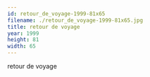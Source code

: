 ```yaml
---
id: retour_de_voyage-1999-81x65
filename: ./retour_de_voyage-1999-81x65.jpg
title: retour de voyage
year: 1999
height: 81
width: 65
---
```


retour de voyage